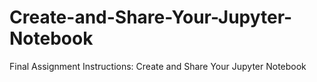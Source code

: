 # Create-and-Share-Your-Jupyter-Notebook
Final Assignment Instructions: Create and Share Your Jupyter Notebook
